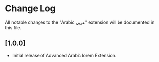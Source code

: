 # Change Log

All notable changes to the "Arabic عربي" extension will be documented in this file.


## [1.0.0]

- Initial release of Advanced Arabic lorem Extension.